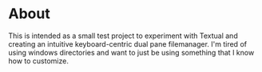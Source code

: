 # About

This is intended as a small test project to experiment with Textual and creating an intuitive keyboard-centric dual pane filemanager. I'm tired of using windows directories and want to just be using something that I know how to customize.  
